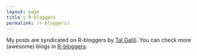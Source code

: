 ```yaml
---
layout: page
title : R-bloggers
permalink: /r-bloggers/
---
```


My posts are syndicated on R-bloggers by [Tal Galili](https://github.com/talgalili). You can check more (awesome) blogs in [R-bloggers](https://www.r-bloggers.com).